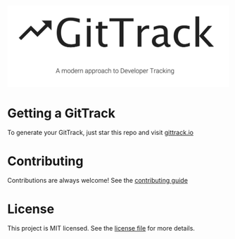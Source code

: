 ![logo](img/logo.png)

# Getting a GitTrack

To generate your GitTrack, just star this repo and visit [gittrack.io](http://gittrack.io)

# Contributing

Contributions are always welcome! See the [contributing guide](./CONTRIBUTING.md)

# License

This project is MIT licensed. See the [license file](./LICENSE.md) for more details.

